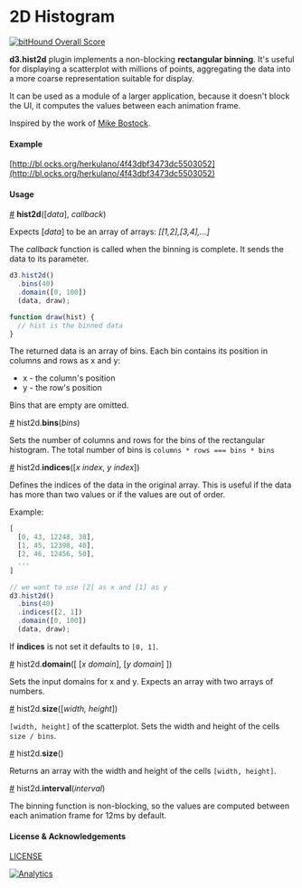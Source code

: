 # 2D Histogram

[![bitHound Overall Score](https://www.bithound.io/github/herkulano/d3-plugin-hist2d/badges/score.svg)](https://www.bithound.io/github/herkulano/d3-plugin-hist2d)

**d3.hist2d** plugin implements a non-blocking **rectangular binning**. It's useful for displaying a scatterplot with millions of points, aggregating the data into a more coarse representation suitable for display.

It can be used as a module of a larger application, because it doesn't block the UI, it computes the values between each animation frame.

Inspired by the work of [Mike Bostock](https://github.com/d3/d3-plugins/tree/master/hexbin).

#### Example

[http://bl.ocks.org/herkulano/4f43dbf3473dc5503052](http://bl.ocks.org/herkulano/4f43dbf3473dc5503052)

#### Usage

<a name="hist2d" href="#hist2d">#</a> <b>hist2d</b>([_data_], _callback_)

Expects [_data_] to be an array of arrays: _[[1,2],[3,4],...]_  

The _callback_ function is called when the binning is complete. It sends the data to its parameter.

```js
d3.hist2d()
  .bins(40)
  .domain([0, 100])
  (data, draw);

function draw(hist) {
  // hist is the binned data
}
```

The returned data is an array of bins. Each bin contains its position in columns and rows as x and y:

* x - the column's position
* y - the row's position

Bins that are empty are omitted.

<a name="bins" href="#bins">#</a> hist2d.__bins__(_bins_)

Sets the number of columns and rows for the bins of the rectangular histogram.
The total number of bins is `columns * rows === bins * bins`

<a name="indices" href="#indices">#</a> hist2d.__indices__([_x index_, _y index_])

Defines the indices of the data in the original array. This is useful if the data has more than two values or if the values are out of order.

Example:
```js
[
  [0, 43, 12248, 30],
  [1, 45, 12398, 40],
  [2, 46, 12456, 50],
  ...
]

// we want to use [2] as x and [1] as y
d3.hist2d()
  .bins(40)
  .indices([2, 1])
  .domain([0, 100])
  (data, draw);
```

If __indices__ is not set it defaults to `[0, 1]`.

<a name="domain" href="#domain">#</a> hist2d.__domain__([ [_x domain_], [_y domain_] ])

Sets the input domains for x and y. Expects an array with two arrays of numbers.

<a name="size" href="#size">#</a> hist2d.__size__([_width, height_])

`[width, height]` of the scatterplot. Sets the width and height of the cells `size / bins`.

<a name="size_get" href="#size_get">#</a> hist2d.__size__()

Returns an array with the width and height of the cells `[width, height]`.

<a name="interval" href="#interval">#</a> hist2d.__interval__(_interval_)

The binning function is non-blocking, so the values are computed between each animation frame for 12ms by default.

#### License & Acknowledgements

[LICENSE](https://raw.githubusercontent.com/herkulano/d3-plugin-hist2d/master/LICENSE)


[![Analytics](https://ga-beacon.appspot.com/UA-67903380-1/d3-plugin-hist2d/)](https://github.com/igrigorik/ga-beacon)
